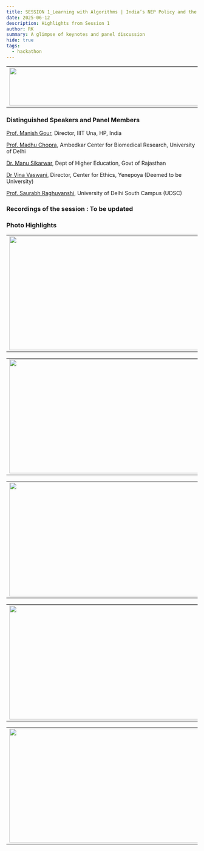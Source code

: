 ```yaml
---
title: SESSION 1_Learning with Algorithms | India’s NEP Policy and the Future of Data Literacy
date: 2025-06-12
description: Highlights from Session 1
author: RK
summary: A glimpse of keynotes and panel discussion 
hide: true
tags:
  - hackathon
---
```


<table>
  <tr>
    <td>
      <img src='{{ "/static/img/events_all/session1_AI_summit.JPG" | url }}' width="500" height="100">
    </td>
  </tr>
</table>

### Distinguished Speakers and Panel Members

[Prof. Manish Gour](https://www.linkedin.com/in/gaurmanish1), Director, IIIT Una, HP, India

[Prof. Madhu Chopra](http://acbrdu.edu/Madhu_Chopra.html), Ambedkar Center for Biomedical Research, University of Delhi

[Dr. Manu Sikarwar](https://www.linkedin.com/in/manu5), Dept of Higher Education, Govt of Rajasthan

[Dr Vina Vaswani](https://www.linkedin.com/in/vina-vaswani-11b44a37), Director, Center for Ethics, Yenepoya (Deemed to be University)

[Prof. Saurabh Raghuvanshi](https://www.linkedin.com/in/saurabh-raghuvanshi-a1222216/?originalSubdomain=in), University of Delhi South Campus (UDSC)

### Recordings of the session : To be updated

### Photo Highlights

<table>
<tr>
<td><img src='{{ "/static/img/events_all/session1_pic1.jpg" | url }}' width="500" height="300"></td>
<td><img src='{{ "/static/img/events_all/session1_pic2.jpg" | url }}' width="500" height="300"></td>
</tr>   
</table>

<table>
<tr>
<td><img src='{{ "/static/img/events_all/session1_pic3.jpg" | url }}' width="500" height="300"></td>
<td><img src='{{ "/static/img/events_all/session1_pic4.jpg" | url }}' width="500" height="300"></td>
</tr>   
</table>

<table>
<tr>
<td><img src='{{ "/static/img/events_all/session1_pic5.jpg" | url }}' width="500" height="300"></td>
<td><img src='{{ "/static/img/events_all/session1_pic6.jpg" | url }}' width="500" height="300"></td>
</tr>   
</table>

<table>
<tr>
<td><img src='{{ "/static/img/events_all/session1_pic7.jpg" | url }}' width="500" height="300"></td>
<td><img src='{{ "/static/img/events_all/session1_pic8.jpg" | url }}' width="500" height="300"></td>
</tr>   
</table>

<table>
<tr>
<td><img src='{{ "/static/img/events_all/session1_pic9.jpg" | url }}' width="500" height="300"></td>
<td><img src='{{ "/static/img/events_all/session1_pic10.jpg" | url }}' width="500" height="300"></td>
</tr>   
</table>

